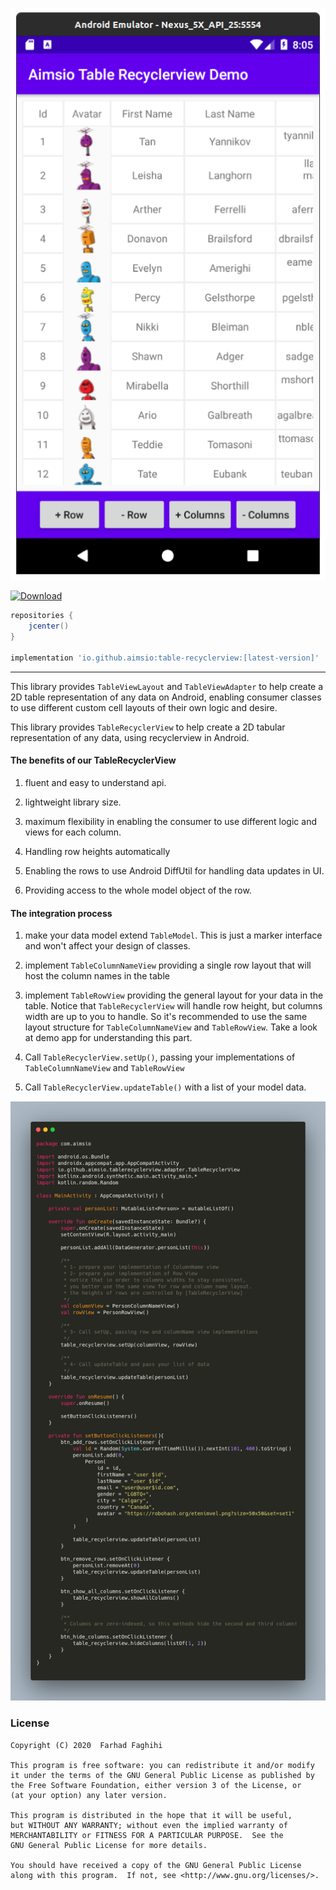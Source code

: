![](./art/tablerecyclerview.png)

[ ![Download](https://api.bintray.com/packages/farhad/maven/table-recyclerview/images/download.svg) ](https://bintray.com/farhad/maven/table-recyclerview/_latestVersion)

```groovy
repositories {
	jcenter()
}
	
implementation 'io.github.aimsio:table-recyclerview:[latest-version]'
```
---

This library provides `TableViewLayout` and `TableViewAdapter` to help create a 2D table representation of any data on Android, enabling consumer classes to use
different custom cell layouts of their own logic and desire.

This library provides `TableRecyclerView` to help create a 2D tabular representation of any data, using recyclerview in Android.

#### The benefits of our TableRecyclerView

1. fluent and easy to understand api.

2. lightweight library size.

3. maximum flexibility in enabling the consumer to use different logic and views for each column.

4. Handling row heights automatically

5. Enabling the rows to use Android DiffUtil for handling data updates in UI.

6. Providing access to the whole model object of the row.


#### The integration process

1. make your data model extend `TableModel`. This is just a marker interface and won't affect your design of classes.

2. implement `TableColumnNameView` providing a single row layout that will host the column names in the table

3. implement `TableRowView` providing the general layout for your data in the table. Notice that `TableRecyclerView` will
   handle row height, but columns width are up to you to handle. So it's recommended to use the same layout structure for 
   `TableColumnNameView` and `TableRowView`. Take a look at demo app for understanding this part.

4. Call `TableRecyclerView.setUp()`, passing your implementations of `TableColumnNameView` and `TableRowView`

5. Call `TableRecyclerView.updateTable()` with a list of your model data.

![](./art/code.png)

### License

    Copyright (C) 2020  Farhad Faghihi

    This program is free software: you can redistribute it and/or modify
    it under the terms of the GNU General Public License as published by
    the Free Software Foundation, either version 3 of the License, or
    (at your option) any later version.

    This program is distributed in the hope that it will be useful,
    but WITHOUT ANY WARRANTY; without even the implied warranty of
    MERCHANTABILITY or FITNESS FOR A PARTICULAR PURPOSE.  See the
    GNU General Public License for more details.

    You should have received a copy of the GNU General Public License
    along with this program.  If not, see <http://www.gnu.org/licenses/>.
